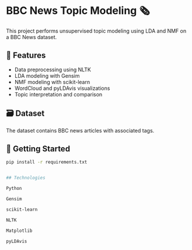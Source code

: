 # BBC News Topic Modeling 🗞️

This project performs unsupervised topic modeling using LDA and NMF on a BBC News dataset.

## 📌 Features
- Data preprocessing using NLTK
- LDA modeling with Gensim
- NMF modeling with scikit-learn
- WordCloud and pyLDAvis visualizations
- Topic interpretation and comparison

## 🗃 Dataset
The dataset contains BBC news articles with associated tags.

## 🚀 Getting Started

```bash
pip install -r requirements.txt


## Technologies

Python

Gensim

scikit-learn

NLTK

Matplotlib

pyLDAvis
